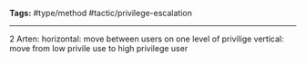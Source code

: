 **Tags:** #type/method #tactic/privilege-escalation 

---

2 Arten:
horizontal: move between users on one level of privilige
vertical: move from low privile use to high privilege user

